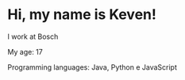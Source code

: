# Hi, my name is Keven!

I work at Bosch

My age: 17

Programming languages: Java, Python e JavaScript
